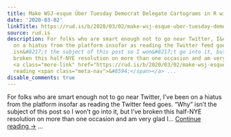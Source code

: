 ```yaml
---
title: Make WSJ-esque Über Tuesday Democrat Delegate Cartograms in R with {catchpole}
date: '2020-03-02'
linkTitle: https://rud.is/b/2020/03/02/make-wsj-esque-uber-tuesday-democrat-delegate-cartograms-in-r-with-catchpole/
source: rud.is
description: For folks who are smart enough not to go near Twitter, I&#8217;ve been
  on a hiatus from the platform insofar as reading the Twitter feed goes. &#8220;Why&#8221;
  isn&#8217;t the subject of this post so I won&#8217;t go into it, but I&#8217;ve
  broken this half-NYE resolution on more than one occasion and am very glad I...
  <a class="more-link" href="https://rud.is/b/2020/03/02/make-wsj-esque-uber-tuesday-democrat-delegate-cartograms-in-r-with-catchpole/">Continue
  reading <span class="meta-nav">&#8594;</span></a> ...
disable_comments: true
---
```

For folks who are smart enough not to go near Twitter, I&#8217;ve been on a hiatus from the platform insofar as reading the Twitter feed goes. &#8220;Why&#8221; isn&#8217;t the subject of this post so I won&#8217;t go into it, but I&#8217;ve broken this half-NYE resolution on more than one occasion and am very glad I... <a class="more-link" href="https://rud.is/b/2020/03/02/make-wsj-esque-uber-tuesday-democrat-delegate-cartograms-in-r-with-catchpole/">Continue reading <span class="meta-nav">&#8594;</span></a> ...